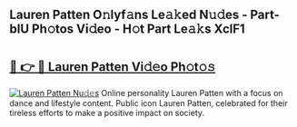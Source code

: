 ## Lauren Patten O𝚗lyf𝚊ns Le𝚊𝚔ed N𝚞𝚍es - Part-blU Ph𝚘tos Vi𝚍eo - H𝚘t Part Le𝚊𝚔s XclF1

# <h2><a href="http://hf4pzi.feru.top/?c=Lauren+Patten">🔗 👉 🔴 Lauren Patten Vi𝚍𝚎o Ph𝚘t𝚘𝚜</a></h2>

[![Lauren Patten Nu𝚍𝚎s](https://i.imgur.com/0TWrTi3.gif)](http://hf4pzi.feru.top/?c=Lauren+Patten)
Online personality Lauren Patten with a focus on dance and lifestyle content. Public icon Lauren Patten, celebrated for their tireless efforts to make a positive impact on society. 

